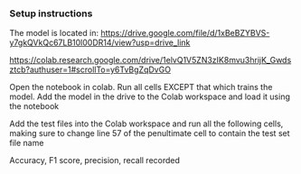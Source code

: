 ### Setup instructions

The model is located in: https://drive.google.com/file/d/1xBeBZYBVS-y7gkQVkQc67LB10l00DR14/view?usp=drive_link

https://colab.research.google.com/drive/1elvQ1V5ZN3zIK8mvu3hrijK_Gwdsztcb?authuser=1#scrollTo=y6TvBgZqDvGO

Open the notebook in colab. Run all cells EXCEPT that which trains the model. Add the model in the drive to the Colab workspace and load it using the notebook 

Add the test files into the Colab workspace and run all the following cells, making sure to change line 57 of the penultimate cell to contain the test set file name

Accuracy, F1 score, precision, recall recorded
